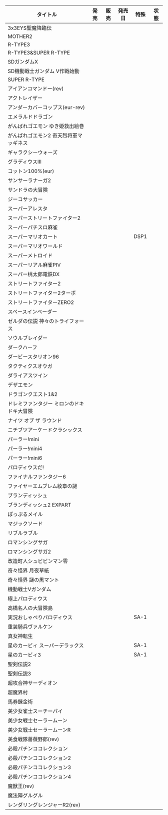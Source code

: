 | タイトル | 発売 | 販売 | 発売日 | 特殊 | 状態 |
| ---- | ---- | ---- | ---- | ---- | ---- |
| 3x3EYS聖魔降臨伝 |  |  |  |  |  |
| MOTHER2 |  |  |  |  |  |
| R-TYPE3 |  |  |  |  |  |
| R-TYPE3&SUPER R-TYPE |  |  |  |  |  |
| SDガンダムX |  |  |  |  |  |
| SD機動戦士ガンダム V作戦始動 |  |  |  |  |  |
| SUPER R-TYPE |  |  |  |  |  |
| アイアンコマンドー(rev) |  |  |  |  |  |
| アクトレイザー |  |  |  |  |  |
| アンダーカバーコップス(eur-rev) |  |  |  |  |  |
| エメラルドドラゴン |  |  |  |  |  |
| がんばれゴエモン ゆき姫救出絵巻 |  |  |  |  |  |
| がんばれゴエモン2 奇天烈将軍マッギネス |  |  |  |  |  |
| ギャラクシーウォーズ |  |  |  |  |  |
| グラディウスⅢ |  |  |  |  |  |
| コットン100%(eur) |  |  |  |  |  |
| サンサーラナーガ2 |  |  |  |  |  |
| サンドラの大冒険 |  |  |  |  |  |
| ジーコサッカー |  |  |  |  |  |
| スーパーアレスタ |  |  |  |  |  |
| スーパーストリートファイター2 |  |  |  |  |  |
| スーパーパチスロ麻雀 |  |  |  |  |  |
| スーパーマリオカート |  |  |  | DSP1 |  |
| スーパーマリオワールド |  |  |  |  |  |
| スーパーメトロイド |  |  |  |  |  |
| スーパーリアル麻雀PⅣ |  |  |  |  |  |
| スーパー桃太郎電鉄DX |  |  |  |  |  |
| ストリートファイター2 |  |  |  |  |  |
| ストリートファイター2ターボ |  |  |  |  |  |
| ストリートファイターZERO2 |  |  |  |  |  |
| スペースインベーダー |  |  |  |  |  |
| ゼルダの伝説 神々のトライフォース |  |  |  |  |  |
| ソウルブレイダー |  |  |  |  |  |
| ダークハーフ |  |  |  |  |  |
| ダービースタリオン96 |  |  |  |  |  |
| タクティクスオウガ |  |  |  |  |  |
| ダライアスツイン |  |  |  |  |  |
| デザエモン |  |  |  |  |  |
| ドラゴンクエスト1&2 |  |  |  |  |  |
| ドレミファンタジー ミロンのドキドキ大冒険 |  |  |  |  |  |
| ナイツ オブ ザ ラウンド |  |  |  |  |  |
| ニチブツアーケードクラシックス |  |  |  |  |  |
| パーラー!mini |  |  |  |  |  |
| パーラー!mini4 |  |  |  |  |  |
| パーラー!mini6 |  |  |  |  |  |
| パロディウスだ! |  |  |  |  |  |
| ファイナルファンタジー6 |  |  |  |  |  |
| ファイヤーエムブレム紋章の謎 |  |  |  |  |  |
| ブランディッシュ |  |  |  |  |  |
| ブランディッシュ2 EXPART |  |  |  |  |  |
| ぽっぷるメイル |  |  |  |  |  |
| マジックソード |  |  |  |  |  |
| リブルラブル |  |  |  |  |  |
| ロマンシングサガ |  |  |  |  |  |
| ロマンシングサガ2 |  |  |  |  |  |
| 改造町人シュビビンマン零 |  |  |  |  |  |
| 奇々怪界 月夜草紙 |  |  |  |  |  |
| 奇々怪界 謎の黒マント |  |  |  |  |  |
| 機動戦士Vガンダム |  |  |  |  |  |
| 極上パロディウス |  |  |  |  |  |
| 高橋名人の大冒険島 |  |  |  |  |  |
| 実況おしゃべりパロディウス |  |  |  | SA-1 |  |
| 重装騎兵ヴァルケン |  |  |  |  |  |
| 真女神転生 |  |  |  |  |  |
| 星のカービィ スーパーデラックス |  |  |  | SA-1 |  |
| 星のカービィ3 |  |  |  | SA-1 |  |
| 聖剣伝説2 |  |  |  |  |  |
| 聖剣伝説3 |  |  |  |  |  |
| 超攻合神サーディオン |  |  |  |  |  |
| 超魔界村 |  |  |  |  |  |
| 馬券錬金術 |  |  |  |  |  |
| 美少女雀士スーチーパイ |  |  |  |  |  |
| 美少女戦士セーラームーン |  |  |  |  |  |
| 美少女戦士セーラームーンR |  |  |  |  |  |
| 美食戦隊薔薇野郎(rev) |  |  |  |  |  |
| 必殺パチンココレクション |  |  |  |  |  |
| 必殺パチンココレクション2 |  |  |  |  |  |
| 必殺パチンココレクション3 |  |  |  |  |  |
| 必殺パチンココレクション4 |  |  |  |  |  |
| 魔獣王(rev) |  |  |  |  |  |
| 魔法陣グルグル |  |  |  |  |  |
| レンダリングレンジャーR2(rev) |  |  |  |  |  |
